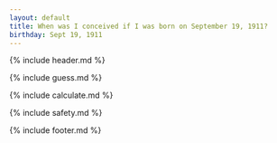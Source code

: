 ```yaml
---
layout: default
title: When was I conceived if I was born on September 19, 1911?
birthday: Sept 19, 1911
---
```


{% include header.md %}

{% include guess.md %}

{% include calculate.md %}

{% include safety.md %}

{% include footer.md %}



